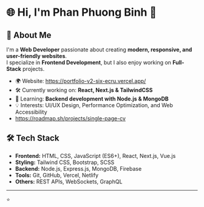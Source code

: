 # 🌐 Hi, I'm Phan Phuong Binh 👋

## 🚀 About Me
I'm a **Web Developer** passionate about creating **modern, responsive, and user-friendly websites**.  
I specialize in **Frontend Development**, but I also enjoy working on **Full-Stack** projects.

- 🌍 Website: https://portfolio-v2-six-ecru.vercel.app/
- 🛠️ Currently working on: **React, Next.js & TailwindCSS**
- 🎯 Learning: **Backend development with Node.js & MongoDB**
- 💡 Interests: UI/UX Design, Performance Optimization, and Web Accessibility
- https://roadmap.sh/projects/single-page-cv

## 🛠️ Tech Stack
- **Frontend:** HTML, CSS, JavaScript (ES6+), React, Next.js, Vue.js  
- **Styling:** Tailwind CSS, Bootstrap, SCSS  
- **Backend:** Node.js, Express.js, MongoDB, Firebase  
- **Tools:** Git, GitHub, Vercel, Netlify  
- **Others:** REST APIs, WebSockets, GraphQL  
---
⭐
